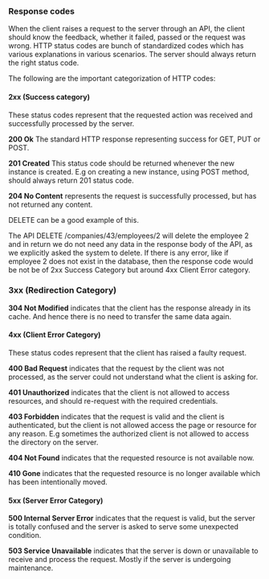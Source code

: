 ### Response codes

When the client raises a request to the server through an API, the client should know the feedback, whether it failed, passed or the request was wrong. HTTP status codes are bunch of standardized codes which has various explanations in various scenarios. The server should always return the right status code.

The following are the important categorization of HTTP codes:

#### 2xx \(Success category\)

These status codes represent that the requested action was received and successfully processed by the server.

**200 Ok** The standard HTTP response representing success for GET, PUT or POST.

**201 Created** This status code should be returned whenever the new instance is created. E.g on creating a new instance, using POST method, should always return 201 status code.

**204 No Content** represents the request is successfully processed, but has not returned any content.

DELETE can be a good example of this.

The API DELETE /companies/43/employees/2 will delete the employee 2 and in return we do not need any data in the response body of the API, as we explicitly asked the system to delete. If there is any error, like if employee 2 does not exist in the database, then the response code would be not be of 2xx Success Category but around 4xx Client Error category.

### 3xx \(Redirection Category\)

**304 Not Modified** indicates that the client has the response already in its cache. And hence there is no need to transfer the same data again.

#### 4xx \(Client Error Category\)

These status codes represent that the client has raised a faulty request.

**400 Bad Request** indicates that the request by the client was not processed, as the server could not understand what the client is asking for.

**401 Unauthorized** indicates that the client is not allowed to access resources, and should re-request with the required credentials.

**403 Forbidden** indicates that the request is valid and the client is authenticated, but the client is not allowed access the page or resource for any reason. E.g sometimes the authorized client is not allowed to access the directory on the server.

**404 Not Found** indicates that the requested resource is not available now.

**410 Gone** indicates that the requested resource is no longer available which has been intentionally moved.

#### 5xx \(Server Error Category\)

**500 Internal Server Error** indicates that the request is valid, but the server is totally confused and the server is asked to serve some unexpected condition.

**503 Service Unavailable** indicates that the server is down or unavailable to receive and process the request. Mostly if the server is undergoing maintenance.

